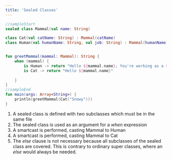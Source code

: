 ```yaml
---
title: 'Sealed Classes'
---
```


<div class="sample" markdown="1">

```kotlin
//sampleStart
sealed class Mammal(val name: String)                                                   // 1

class Cat(val catName: String) : Mammal(catName)
class Human(val humanName: String, val job: String) : Mammal(humanName)


fun greetMammal(mammal: Mammal): String {
    when (mammal) {                                                                     //2
        is Human -> return "Hello ${mammal.name}; You're working as a ${mammal.job}"    //3
        is Cat -> return "Hello ${mammal.name}"                                         //4
                                                                                        //5
    }
}
//sampleEnd
fun main(args: Array<String>) {
    println(greetMammal(Cat("Snowy")))
}
```

</div>


1. A sealed class is defined with two subclasses which must be in the same file
2. The sealed class is used as an argument for a *when* expression 
3. A smartcast is performed, casting Mammal to Human
4. A smartcast is performed, casting Mammal to Cat
5. The *else* clause is not necessary because all subclasses of the sealed class are covered.
This is contrary to ordinary super classes, where an *else* would always be needed.


